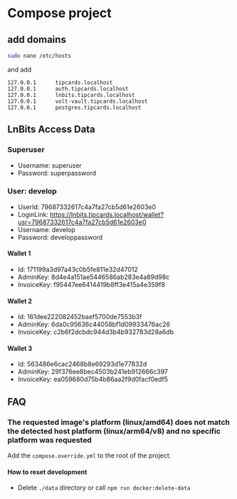 # Compose project

## add domains

```bash
sudo nano /etc/hosts
```

and add

```text
127.0.0.1      tipcards.localhost
127.0.0.1      auth.tipcards.localhost
127.0.0.1      lnbits.tipcards.localhost
127.0.0.1      volt-vault.tipcards.localhost
127.0.0.1      postgres.tipcards.localhost
```

## LnBits Access Data

### Superuser

- Username: superuser
- Password: superpassword

### User: develop

- UserId: 79687332617c4a7fa27cb5d61e2603e0
- LoginLink: https://lnbits.tipcards.localhost/wallet?usr=79687332617c4a7fa27cb5d61e2603e0
- Username: develop
- Password: developpassword

#### Wallet 1

- Id: 171199a3d97a43c0b5fe811e32d47012
- AdminKey: 8d4e4a151ae5446586ab283e4a89d98c
- InvoiceKey: f95447ee6414419b8ff3e415a4e359f8

#### Wallet 2

- Id: 161dee222082452baef5700de7553b3f
- AdminKey: 6da0c95636c44058bf1d09933476ac26
- InvoiceKey: c2b6f2dcbdc944d3b4b932783d28a6db

#### Wallet 3

- Id: 563486e6cac2468b8e69293d1e77832d
- AdminKey: 29f376ee8bec4503b241eb912666c397
- InvoiceKey: ea059680d75b4b86aa2f9d0facf0edf5

## FAQ

### The requested image's platform (linux/amd64) does not match the detected host platform (linux/arm64/v8) and no specific platform was requested

Add the `compose.override.yml` to the root of the project.

#### How to reset development

- Delete `./data` directory or call `npm run docker:delete-data`
